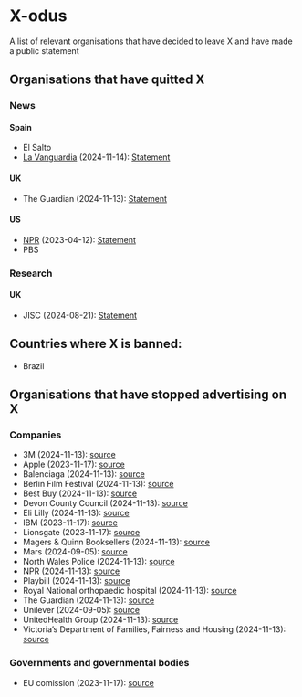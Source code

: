 # X-odus

A list of relevant organisations that have decided to leave X and have made a public statement

## Organisations that have quitted X

### News

#### Spain
- El Salto
- [La Vanguardia](https://www.lavanguardia.com) (2024-11-14): [Statement](https://www.lavanguardia.com/vida/20241114/10105193/vanguardia-dejara-publicar-x-convertido-red-desinformacion.html?utm_medium=Social&utm_source=Twitter#Echobox=1731565211) 

#### UK
- The Guardian (2024-11-13): [Statement](https://www.theguardian.com/media/2024/nov/13/why-the-guardian-is-no-longer-posting-on-x) 

#### US

- [NPR](https://www.npr.org/) (2023-04-12): [Statement](https://www.npr.org/2023/04/12/1169269161/npr-leaves-twitter-government-funded-media-label) 
- PBS

### Research

#### UK

- JISC (2024-08-21): [Statement](https://www.jisc.ac.uk/news/all/our-statement-on-leaving-x-twitter)

## Countries where X is banned:

- Brazil

## Organisations that have stopped advertising on X

### Companies

- 3M (2024-11-13): [source](https://uk.news.yahoo.com/brands-quit-x-twitter-guardian-175505372.html)
- Apple (2023-11-17): [source](https://www.axios.com/2023/11/17/apple-twitter-x-advertising-elon-musk-antisemitism-ads)
- Balenciaga (2024-11-13): [source](https://uk.news.yahoo.com/brands-quit-x-twitter-guardian-175505372.html)
- Berlin Film Festival (2024-11-13): [source](https://uk.news.yahoo.com/brands-quit-x-twitter-guardian-175505372.html)  
- Best Buy (2024-11-13): [source](https://uk.news.yahoo.com/brands-quit-x-twitter-guardian-175505372.html)  
- Devon County Council (2024-11-13): [source](https://uk.news.yahoo.com/brands-quit-x-twitter-guardian-175505372.html)      
- Eli Lilly (2024-11-13): [source](https://uk.news.yahoo.com/brands-quit-x-twitter-guardian-175505372.html)
- IBM (2023-11-17): [source](https://www.axios.com/2023/11/17/x-elon-musk-ibm-amazon-apple-ads-antisemitic)  
- Lionsgate (2023-11-17): [source](https://www.bloomberg.com/news/articles/2023-11-17/lionsgate-has-suspended-all-advertising-on-x-spokesman-says)
- Magers & Quinn Booksellers (2024-11-13): [source](https://uk.news.yahoo.com/brands-quit-x-twitter-guardian-175505372.html)    
- Mars (2024-09-05): [source](https://edition.cnn.com/2024/09/05/business/advertisers-x-withdrawal/index.html)     
- North Wales Police (2024-11-13): [source](https://uk.news.yahoo.com/brands-quit-x-twitter-guardian-175505372.html)    
- NPR (2024-11-13): [source](https://uk.news.yahoo.com/brands-quit-x-twitter-guardian-175505372.html)       
- Playbill (2024-11-13): [source](https://uk.news.yahoo.com/brands-quit-x-twitter-guardian-175505372.html)    
- Royal National orthopaedic hospital (2024-11-13): [source](https://uk.news.yahoo.com/brands-quit-x-twitter-guardian-175505372.html)
- The Guardian (2024-11-13): [source](https://uk.news.yahoo.com/brands-quit-x-twitter-guardian-175505372.html)
- Unilever (2024-09-05): [source](https://edition.cnn.com/2024/09/05/business/advertisers-x-withdrawal/index.html)
- UnitedHealth Group (2024-11-13): [source](https://uk.news.yahoo.com/brands-quit-x-twitter-guardian-175505372.html)    
- Victoria’s Department of Families, Fairness and Housing (2024-11-13): [source](https://uk.news.yahoo.com/brands-quit-x-twitter-guardian-175505372.html)    

### Governments and governmental bodies

- EU comission (2023-11-17): [source](https://www.politico.eu/article/no-more-ads-elon-musk-x-twitter-european-commission-tell-staff/)
